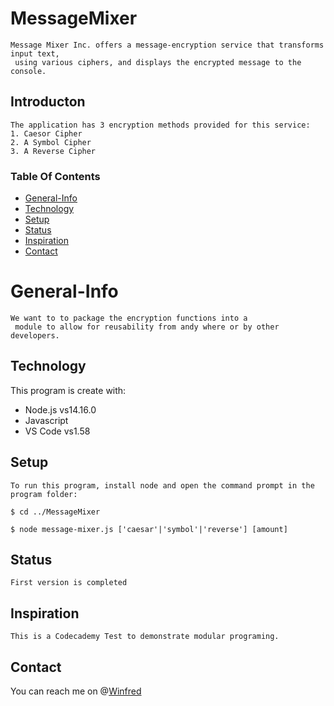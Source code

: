 # MessageMixer

    Message Mixer Inc. offers a message-encryption service that transforms input text,
     using various ciphers, and displays the encrypted message to the console.

## Introducton
    The application has 3 encryption methods provided for this service:
    1. Caesor Cipher
    2. A Symbol Cipher
    3. A Reverse Cipher 

### Table Of Contents
* [General-Info](#general-info)
* [Technology](#technology)
* [Setup](#setup)
* [Status](#status)
* [Inspiration](#inspiration)
* [Contact](#contact)

# General-Info
    We want to to package the encryption functions into a
     module to allow for reusability from andy where or by other developers.

## Technology

This program is create with:
   * Node.js vs14.16.0
   * Javascript 
   * VS Code vs1.58

## Setup
    To run this program, install node and open the command prompt in the program folder:
 
    $ cd ../MessageMixer

    $ node message-mixer.js ['caesar'|'symbol'|'reverse'] [amount]

## Status
    First version is completed

## Inspiration 
    This is a Codecademy Test to demonstrate modular programing.

## Contact
You can reach me on @[Winfred](https://www.linkedin.com/in/winfred-tornu-4a616072?lipi=urn%3Ali%3Apage%3Ad_flagship3_profile_view_base_contact_details%3B163Z3c%2FSRfi355%2BZK5Rf%2Bg%3D%3D)



